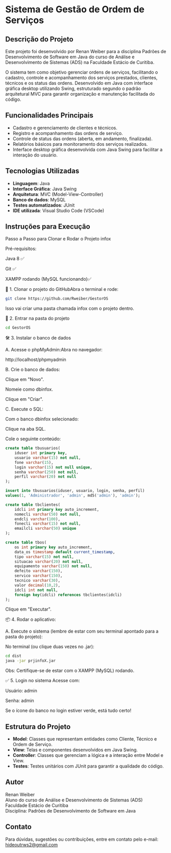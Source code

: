 # Sistema de Gestão de Ordem de Serviços

## Descrição do Projeto

Este projeto foi desenvolvido por Renan Weiber para a disciplina Padrões de Desenvolvimento de Software em Java do curso de Análise e Desenvolvimento de Sistemas (ADS) na Faculdade Estácio de Curitiba.

O sistema tem como objetivo gerenciar ordens de serviços, facilitando o cadastro, controle e acompanhamento dos serviços prestados, clientes, técnicos e os status das ordens. Desenvolvido em Java com interface gráfica desktop utilizando Swing, estruturado segundo o padrão arquitetural MVC para garantir organização e manutenção facilitada do código.

## Funcionalidades Principais

- Cadastro e gerenciamento de clientes e técnicos.
- Registro e acompanhamento das ordens de serviço.
- Controle de status das ordens (aberta, em andamento, finalizada).
- Relatórios básicos para monitoramento dos serviços realizados.
- Interface desktop gráfica desenvolvida com Java Swing para facilitar a interação do usuário.

## Tecnologias Utilizadas

- **Linguagem**: Java
- **Interface Gráfica**: Java Swing
- **Arquitetura**: MVC (Model-View-Controller)
- **Banco de dados**: MySQL
- **Testes automatizados**: JUnit
- **IDE utilizada**: Visual Studio Code (VSCode)

## Instruções para Execução

Passo a Passo para Clonar e Rodar o Projeto infox

Pré-requisitos:

Java 8 ✅

Git ✅

XAMPP rodando (MySQL funcionando)✅

🚀 1. Clonar o projeto do GitHubAbra o terminal e rode:
```bash
git clone https://github.com/Rweiber/GestorOS
```
Isso vai criar uma pasta chamada infox com o projeto dentro.

📂 2. Entrar na pasta do projeto
```bash
cd GestorOS
```
🛠️ 3. Instalar o banco de dados

A. Acesse o phpMyAdmin:Abra no navegador:

http://localhost/phpmyadmin

B. Crie o banco de dados:  


Clique em "Novo".

Nomeie como dbinfox.

Clique em "Criar".

C. Execute o SQL:

Com o banco dbinfox selecionado:

Clique na aba SQL.

Cole o seguinte conteúdo:
```sql
create table tbusuarios(
    iduser int primary key,
    usuario varchar(15) not null,
    fone varchar(15),
    login varchar(15) not null unique,
    senha varchar(250) not null,
    perfil varchar(20) not null
);

insert into tbusuarios(iduser, usuario, login, senha, perfil)
values(1, 'Administrador', 'admin', md5('admin'), 'admin');

create table tbclientes(
    idcli int primary key auto_increment,
    nomecli varchar(50) not null,
    endcli varchar(100),
    fonecli varchar(15) not null,
    emailcli varchar(50) unique
);

create table tbos(
    os int primary key auto_increment,
    data_os timestamp default current_timestamp,
    tipo varchar(15) not null,
    situacao varchar(20) not null,
    equipamento varchar(150) not null,
    defeito varchar(150),
    servico varchar(150),
    tecnico varchar(30),
    valor decimal(10,2),
    idcli int not null,
    foreign key(idcli) references tbclientes(idcli)
);
```

Clique em "Executar".

📦 4. Rodar o aplicativo:  

A. Execute o sistema (lembre de estar com seu terminal apontado para a pasta do projeto):

No terminal (ou clique duas vezes no .jar):
```bash
cd dist
java -jar prjinfoX.jar
```
Obs: Certifique-se de estar com o XAMPP (MySQL) rodando.

✅ 5. Login no sistema
Acesse com:

Usuário: admin

Senha: admin

Se o ícone do banco no login estiver verde, está tudo certo!

## Estrutura do Projeto

- **Model**: Classes que representam entidades como Cliente, Técnico e Ordem de Serviço.
- **View**: Telas e componentes desenvolvidos em Java Swing.
- **Controller**: Classes que gerenciam a lógica e a interação entre Model e View.
- **Testes**: Testes unitários com JUnit para garantir a qualidade do código.

## Autor

Renan Weiber  
Aluno do curso de Análise e Desenvolvimento de Sistemas (ADS)  
Faculdade Estácio de Curitiba  
Disciplina: Padrões de Desenvolvimento de Software em Java

## Contato

Para dúvidas, sugestões ou contribuições, entre em contato pelo e-mail: hideoutrws2@gmail.com

